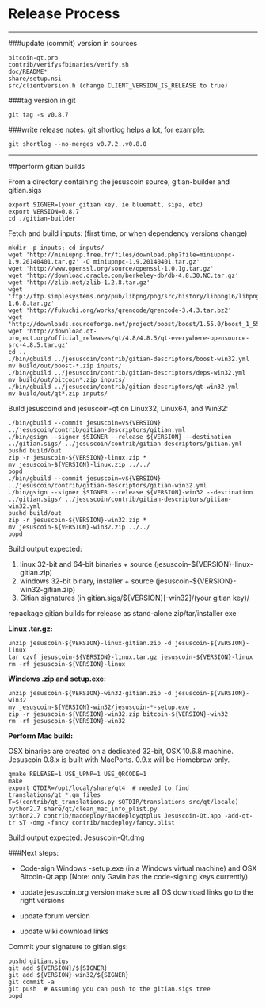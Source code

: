 Release Process
====================

* * *

###update (commit) version in sources


	bitcoin-qt.pro
	contrib/verifysfbinaries/verify.sh
	doc/README*
	share/setup.nsi
	src/clientversion.h (change CLIENT_VERSION_IS_RELEASE to true)

###tag version in git

	git tag -s v0.8.7

###write release notes. git shortlog helps a lot, for example:

	git shortlog --no-merges v0.7.2..v0.8.0

* * *

##perform gitian builds

 From a directory containing the jesuscoin source, gitian-builder and gitian.sigs
  
	export SIGNER=(your gitian key, ie bluematt, sipa, etc)
	export VERSION=0.8.7
	cd ./gitian-builder

 Fetch and build inputs: (first time, or when dependency versions change)

	mkdir -p inputs; cd inputs/
	wget 'http://miniupnp.free.fr/files/download.php?file=miniupnpc-1.9.20140401.tar.gz' -O miniupnpc-1.9.20140401.tar.gz'
	wget 'http://www.openssl.org/source/openssl-1.0.1g.tar.gz'
	wget 'http://download.oracle.com/berkeley-db/db-4.8.30.NC.tar.gz'
	wget 'http://zlib.net/zlib-1.2.8.tar.gz'
	wget 'ftp://ftp.simplesystems.org/pub/libpng/png/src/history/libpng16/libpng-1.6.8.tar.gz'
	wget 'http://fukuchi.org/works/qrencode/qrencode-3.4.3.tar.bz2'
	wget 'http://downloads.sourceforge.net/project/boost/boost/1.55.0/boost_1_55_0.tar.bz2'
	wget 'http://download.qt-project.org/official_releases/qt/4.8/4.8.5/qt-everywhere-opensource-src-4.8.5.tar.gz'
	cd ..
	./bin/gbuild ../jesuscoin/contrib/gitian-descriptors/boost-win32.yml
	mv build/out/boost-*.zip inputs/
	./bin/gbuild ../jesuscoin/contrib/gitian-descriptors/deps-win32.yml
	mv build/out/bitcoin*.zip inputs/
	./bin/gbuild ../jesuscoin/contrib/gitian-descriptors/qt-win32.yml
	mv build/out/qt*.zip inputs/

 Build jesuscoind and jesuscoin-qt on Linux32, Linux64, and Win32:
  
	./bin/gbuild --commit jesuscoin=v${VERSION} ../jesuscoin/contrib/gitian-descriptors/gitian.yml
	./bin/gsign --signer $SIGNER --release ${VERSION} --destination ../gitian.sigs/ ../jesuscoin/contrib/gitian-descriptors/gitian.yml
	pushd build/out
	zip -r jesuscoin-${VERSION}-linux.zip *
	mv jesuscoin-${VERSION}-linux.zip ../../
	popd
	./bin/gbuild --commit jesuscoin=v${VERSION} ../jesuscoin/contrib/gitian-descriptors/gitian-win32.yml
	./bin/gsign --signer $SIGNER --release ${VERSION}-win32 --destination ../gitian.sigs/ ../jesuscoin/contrib/gitian-descriptors/gitian-win32.yml
	pushd build/out
	zip -r jesuscoin-${VERSION}-win32.zip *
	mv jesuscoin-${VERSION}-win32.zip ../../
	popd

  Build output expected:

  1. linux 32-bit and 64-bit binaries + source (jesuscoin-${VERSION}-linux-gitian.zip)
  2. windows 32-bit binary, installer + source (jesuscoin-${VERSION}-win32-gitian.zip)
  3. Gitian signatures (in gitian.sigs/${VERSION}[-win32]/(your gitian key)/

repackage gitian builds for release as stand-alone zip/tar/installer exe

**Linux .tar.gz:**

	unzip jesuscoin-${VERSION}-linux-gitian.zip -d jesuscoin-${VERSION}-linux
	tar czvf jesuscoin-${VERSION}-linux.tar.gz jesuscoin-${VERSION}-linux
	rm -rf jesuscoin-${VERSION}-linux

**Windows .zip and setup.exe:**

	unzip jesuscoin-${VERSION}-win32-gitian.zip -d jesuscoin-${VERSION}-win32
	mv jesuscoin-${VERSION}-win32/jesuscoin-*-setup.exe .
	zip -r jesuscoin-${VERSION}-win32.zip bitcoin-${VERSION}-win32
	rm -rf jesuscoin-${VERSION}-win32

**Perform Mac build:**

  OSX binaries are created on a dedicated 32-bit, OSX 10.6.8 machine.
  Jesuscoin 0.8.x is built with MacPorts.  0.9.x will be Homebrew only.

	qmake RELEASE=1 USE_UPNP=1 USE_QRCODE=1
	make
	export QTDIR=/opt/local/share/qt4  # needed to find translations/qt_*.qm files
	T=$(contrib/qt_translations.py $QTDIR/translations src/qt/locale)
	python2.7 share/qt/clean_mac_info_plist.py
	python2.7 contrib/macdeploy/macdeployqtplus Jesuscoin-Qt.app -add-qt-tr $T -dmg -fancy contrib/macdeploy/fancy.plist

 Build output expected: Jesuscoin-Qt.dmg

###Next steps:

* Code-sign Windows -setup.exe (in a Windows virtual machine) and
  OSX Bitcoin-Qt.app (Note: only Gavin has the code-signing keys currently)

* update jesuscoin.org version
  make sure all OS download links go to the right versions

* update forum version

* update wiki download links

Commit your signature to gitian.sigs:

	pushd gitian.sigs
	git add ${VERSION}/${SIGNER}
	git add ${VERSION}-win32/${SIGNER}
	git commit -a
	git push  # Assuming you can push to the gitian.sigs tree
	popd

